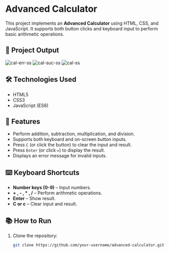 # Advanced Calculator

This project implements an **Advanced Calculator** using HTML, CSS, and JavaScript. It supports both button clicks and keyboard input to perform basic arithmetic operations.

## 📸 Project Output
![cal-err-ss](https://github.com/user-attachments/assets/fa43059e-b16a-4eb5-b842-020728a9c2c1)
![cal-suc-ss](https://github.com/user-attachments/assets/b5825f35-7ee1-4795-b5f9-60fb7cf1e395)
![cal-ss](https://github.com/user-attachments/assets/68aaf005-96a9-42a5-8973-0773f2764b7d)

## 🛠️ Technologies Used
- HTML5
- CSS3
- JavaScript (ES6)

## 🚀 Features
- Perform addition, subtraction, multiplication, and division.
- Supports both keyboard and on-screen button inputs.
- Press `C` (or click the button) to clear the input and result.
- Press `Enter` (or click `=`) to display the result.
- Displays an error message for invalid inputs.

## ⌨️ Keyboard Shortcuts
- **Number keys (0-9)** – Input numbers.
- **+ , - , * , /** – Perform arithmetic operations.
- **Enter** – Show result.
- **C or c** – Clear input and result.

## 📚 How to Run
1. Clone the repository:
   ```bash
   git clone https://github.com/your-username/advanced-calculator.git
